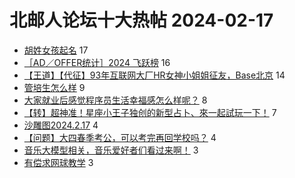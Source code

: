# 北邮人论坛十大热帖 2024-02-17

- [胡姓女孩起名](https://bbs.byr.cn/article/Talking/6410596) 17
- [［AD／OFFER统计］2024 飞跃榜](https://bbs.byr.cn/article/GoAbroad/396082) 16
- [【王道】【代征】93年互联网大厂HR女神小姐姐征友，Base北京](https://bbs.byr.cn/article/Friends/2050310) 14
- [管培生怎么样](https://bbs.byr.cn/article/Job/2207239) 9
- [大家就业后感觉程序员生活幸福感怎么样呢？](https://bbs.byr.cn/article/WorkLife/1210635) 8
- [【转】超神准！星座小王子独创的新型占卜、來一起試玩一下！](https://bbs.byr.cn/article/Constellations/326533) 7
- [沙雕图2024.2.17](https://bbs.byr.cn/article/Picture/3358277) 4
- [【问题】大四春季考公，可以考完再回学校吗？](https://bbs.byr.cn/article/CivilServant/50575) 4
- [音乐大模型相关，音乐爱好者们看过来啊！](https://bbs.byr.cn/article/Music/343905) 3
- [有偿求网球教学](https://bbs.byr.cn/article/Tennis/33492) 3


